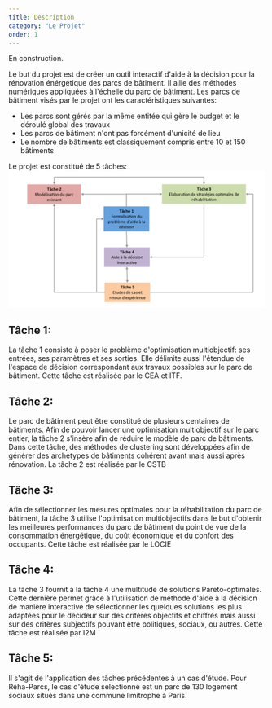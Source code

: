 ```yaml
---
title: Description
category: "Le Projet"
order: 1
---
```

En construction.

Le but du projet est de créer un outil interactif d'aide à la décision pour la rénovation énérgétique des parcs de bâtiment. Il allie des méthodes numériques appliquées à l'échelle du parc de bâtiment.
Les parcs de bâtiment visés par le projet ont les caractéristiques suivantes:
* Les parcs sont gérés par la même entitée qui gère le budget et le déroulé global des travaux
* Les parcs de bâtiment n'ont pas forcément d'unicité de lieu
* Le nombre de bâtiments est classiquement compris entre 10 et 150 bâtiments

Le projet est constitué de 5 tâches:
![Description du projet Reha-Parcs](./images/project.png)

## Tâche 1:
La tâche 1 consiste à poser le problème d'optimisation multiobjectif: ses entrées, ses paramètres et ses sorties. Elle délimite aussi l'étendue de l'espace de décision correspondant aux travaux possibles sur le parc de bâtiment.
Cette tâche est réalisée par le CEA et ITF.

## Tâche 2:
Le parc de bâtiment peut être constitué de plusieurs centaines de bâtiments. Afin de pouvoir lancer une optimisation multiobjectif sur le parc entier, la tâche 2 s'insère afin de réduire le modèle de parc de bâtiments. Dans cette tâche, des méthodes de clustering sont développées afin de générer des archetypes de bâtiments cohérent avant mais aussi après rénovation.
La tâche 2 est réalisée par le CSTB

## Tâche 3:
Afin de sélectionner les mesures optimales pour la réhabilitation du parc de bâtiment, la tâche 3 utilise l'optimisation multiobjectifs dans le but d'obtenir les meilleures performances du parc de bâtiment du point de vue de la consommation énergétique, du coût économique et du confort des occupants.
Cette tâche est réalisée par le LOCIE

## Tâche 4:
La tâche 3 fournit à la tâche 4 une multitude de solutions Pareto-optimales. Cette dernière permet grâce à l'utilisation de méthode d'aide à la décision de manière interactive de sélectionner les quelques solutions les plus adaptées pour le décideur sur des critères objectifs et chiffrés mais aussi sur des critères subjectifs pouvant être politiques, sociaux, ou autres.
Cette tâche est réalisée par I2M

## Tâche 5:
Il s'agit de l'application des tâches précédentes à un cas d'étude. Pour Réha-Parcs, le cas d'étude sélectionné est un parc de 130 logement sociaux situés dans une commune limitrophe à Paris.
